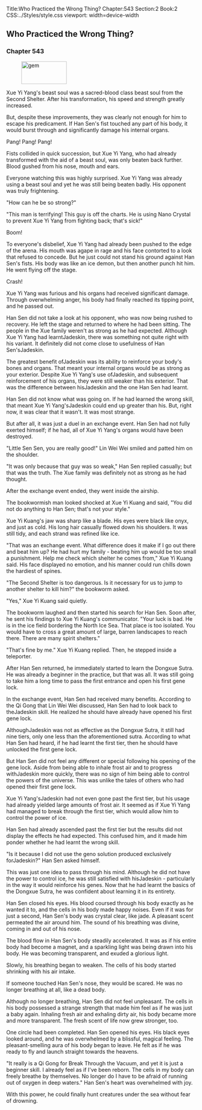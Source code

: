 Title:Who Practiced the Wrong Thing? 
Chapter:543 
Section:2 
Book:2 
CSS:../Styles/style.css 
viewport: width=device-width
  
## Who Practiced the Wrong Thing?
### Chapter 543
  
<figure>
	<img src="../Images/gem.gif" alt="gem" id="gem" width="120" height="60" />
</figure>
  

  
Xue Yi Yang's beast soul was a sacred-blood class beast soul from the Second Shelter. After his transformation, his speed and strength greatly increased.

But, despite these improvements, they was clearly not enough for him to escape his predicament. If Han Sen's fist touched any part of his body, it would burst through and significantly damage his internal organs.

Pang! Pang! Pang!

Fists collided in quick succession, but Xue Yi Yang, who had already transformed with the aid of a beast soul, was only beaten back further. Blood gushed from his nose, mouth and ears.

Everyone watching this was highly surprised. Xue Yi Yang was already using a beast soul and yet he was still being beaten badly. His opponent was truly frightening.

"How can he be so strong?"

"This man is terrifying! This guy is off the charts. He is using Nano Crystal to prevent Xue Yi Yang from fighting back; that's sick!"

Boom!

To everyone's disbelief, Xue Yi Yang had already been pushed to the edge of the arena. His mouth was agape in rage and his face contorted to a look that refused to concede. But he just could not stand his ground against Han Sen's fists. His body was like an ice demon, but then another punch hit him. He went flying off the stage.

Crash!

Xue Yi Yang was furious and his organs had received significant damage. Through overwhelming anger, his body had finally reached its tipping point, and he passed out.

Han Sen did not take a look at his opponent, who was now being rushed to recovery. He left the stage and returned to where he had been sitting. The people in the Xue family weren't as strong as he had expected. Although Xue Yi Yang had learntJadeskin, there was something not quite right with his variant. It definitely did not come close to usefulness of Han Sen'sJadeskin.

The greatest benefit ofJadeskin was its ability to reinforce your body's bones and organs. That meant your internal organs would be as strong as your exterior. Despite Xue Yi Yang's use ofJadeskin, and subsequent reinforcement of his organs, they were still weaker than his exterior. That was the difference between hisJadeskin and the one Han Sen had learnt.

Han Sen did not know what was going on. If he had learned the wrong skill, that meant Xue Yi Yang'sJadeskin could end up greater than his. But, right now, it was clear that it wasn't. It was most strange.

But after all, it was just a duel in an exchange event. Han Sen had not fully exerted himself; if he had, all of Xue Yi Yang's organs would have been destroyed.

"Little Sen Sen, you are really good!" Lin Wei Wei smiled and patted him on the shoulder.

"It was only because that guy was so weak," Han Sen replied casually; but that was the truth. The Xue family was definitely not as strong as he had thought.

After the exchange event ended, they went inside the airship.

The bookwormish man looked shocked at Xue Yi Kuang and said, "You did not do anything to Han Sen; that's not your style."

Xue Yi Kuang's jaw was sharp like a blade. His eyes were black like onyx, and just as cold. His long hair casually flowed down his shoulders. It was still tidy, and each strand was refined like ice.

"That was an exchange event. What difference does it make if I go out there and beat him up? He had hurt my family - beating him up would be too small a punishment. Help me check which shelter he comes from," Xue Yi Kuang said. His face displayed no emotion, and his manner could run chills down the hardiest of spines.

"The Second Shelter is too dangerous. Is it necessary for us to jump to another shelter to kill him?" the bookworm asked.

"Yes," Xue Yi Kuang said quietly.

The bookworm laughed and then started his search for Han Sen. Soon after, he sent his findings to Xue Yi Kuang's communicator. "Your luck is bad. He is in the ice field bordering the North Ice Sea. That place is too isolated. You would have to cross a great amount of large, barren landscapes to reach there. There are many spirit shelters."

"That's fine by me." Xue Yi Kuang replied. Then, he stepped inside a teleporter.

After Han Sen returned, he immediately started to learn the Dongxue Sutra. He was already a beginner in the practice, but that was all. It was still going to take him a long time to pass the first entrance and open his first gene lock.

In the exchange event, Han Sen had received many benefits. According to the Qi Gong that Lin Wei Wei discussed, Han Sen had to look back to theJadeskin skill. He realized he should have already have opened his first gene lock.

AlthoughJadeskin was not as effective as the Dongxue Sutra, it still had nine tiers, only one less than the aforementioned sutra. According to what Han Sen had heard, if he had learnt the first tier, then he should have unlocked the first gene lock.

But Han Sen did not feel any different or special following his opening of the gene lock. Aside from being able to inhale frost air and to progress withJadeskin more quickly, there was no sign of him being able to control the powers of the universe. This was unlike the tales of others who had opened their first gene lock.

Xue Yi Yang'sJadeskin had not even gone past the first tier, but his usage had already yielded large amounts of frost air. It seemed as if Xue Yi Yang had managed to break through the first tier, which would allow him to control the power of ice.

Han Sen had already ascended past the first tier but the results did not display the effects he had expected. This confused him, and it made him ponder whether he had learnt the wrong skill.

"Is it because I did not use the geno solution produced exclusively forJadeskin?" Han Sen asked himself.

This was just one idea to pass through his mind. Although he did not have the power to control ice, he was still satisfied with hisJadeskin - particularly in the way it would reinforce his genes. Now that he had learnt the basics of the Dongxue Sutra, he was confident about learning it in its entirety.

Han Sen closed his eyes. His blood coursed through his body exactly as he wanted it to, and the cells in his body made happy noises. Even if it was for just a second, Han Sen's body was crystal clear, like jade. A pleasant scent permeated the air around him. The sound of his breathing was divine, coming in and out of his nose.

The blood flow in Han Sen's body steadily accelerated. It was as if his entire body had become a magnet, and a sparkling light was being drawn into his body. He was becoming transparent, and exuded a glorious light.

Slowly, his breathing began to weaken. The cells of his body started shrinking with his air intake.

If someone touched Han Sen's nose, they would be scared. He was no longer breathing at all, like a dead body.

Although no longer breathing, Han Sen did not feel unpleasant. The cells in his body possessed a strange strength that made him feel as if he was just a baby again. Inhaling fresh air and exhaling dirty air, his body became more and more transparent. The fresh scent of life now grew stronger, too.

One circle had been completed. Han Sen opened his eyes. His black eyes looked around, and he was overwhelmed by a blissful, magical feeling. The pleasant-smelling aura of his body began to leave. He felt as if he was ready to fly and launch straight towards the heavens.

"It really is a Qi Gong for Break Through the Vacuum, and yet it is just a beginner skill. I already feel as if I've been reborn. The cells in my body can freely breathe by themselves. No longer do I have to be afraid of running out of oxygen in deep waters." Han Sen's heart was overwhelmed with joy.

With this power, he could finally hunt creatures under the sea without fear of drowning.